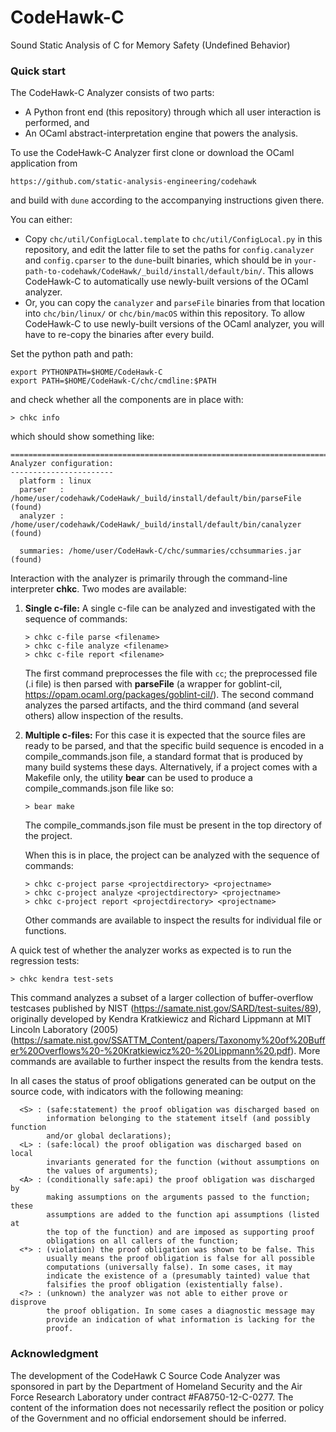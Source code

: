 # CodeHawk-C
Sound Static Analysis of C for Memory Safety (Undefined Behavior)

### Quick start

The CodeHawk-C Analyzer consists of two parts:
- A Python front end (this repository) through which all user interaction
  is performed, and
- An OCaml abstract-interpretation engine that powers the analysis.

To use the CodeHawk-C Analyzer first clone or download the OCaml application
from
```
https://github.com/static-analysis-engineering/codehawk
```
and build with `dune` according to the accompanying instructions given there.

You can either:
- Copy `chc/util/ConfigLocal.template` to `chc/util/ConfigLocal.py`
in this repository, and edit the latter file to set the paths for
`config.canalyzer` and `config.cparser` to the `dune`-built binaries,
which should be in `your-path-to-codehawk/CodeHawk/_build/install/default/bin/`.
This allows CodeHawk-C to automatically use newly-built versions of the
OCaml analyzer.
- Or, you can copy the `canalyzer` and `parseFile` binaries from that location
into `chc/bin/linux/` or `chc/bin/macOS` within this repository.
To allow CodeHawk-C to use newly-built versions of the OCaml analyzer,
you will have to re-copy the binaries after every build.

Set the python path and path:
```
export PYTHONPATH=$HOME/CodeHawk-C
export PATH=$HOME/CodeHawk-C/chc/cmdline:$PATH
```
and check whether all the components are in place with:
```
> chkc info
```
which should show something like:
```
================================================================================
Analyzer configuration:
-----------------------
  platform : linux
  parser   : /home/user/codehawk/CodeHawk/_build/install/default/bin/parseFile (found)
  analyzer : /home/user/codehawk/CodeHawk/_build/install/default/bin/canalyzer (found)

  summaries: /home/user/CodeHawk-C/chc/summaries/cchsummaries.jar (found)
```

Interaction with the analyzer is primarily through the command-line interpreter
**chkc**. Two modes are available:
1. **Single c-file:** A single c-file can be analyzed and investigated with the
   sequence of commands:
   ```
   > chkc c-file parse <filename>
   > chkc c-file analyze <filename>
   > chkc c-file report <filename>
   ```
   The first command preprocesses the file with `cc`; the preprocessed file (.i file)
   is then parsed with **parseFile** (a wrapper for goblint-cil,
   https://opam.ocaml.org/packages/goblint-cil/).
   The second command analyzes the parsed artifacts, and the third command (and
   several others) allow inspection of the results.

2. **Multiple c-files:** For this case it is expected that the source files are
   ready to be parsed, and that the specific build sequence is encoded in a
   compile_commands.json file, a standard format that is produced by many build
   systems these days. Alternatively, if a project comes with a Makefile only,
   the utility **bear** can be used to produce a compile_commands.json file like
   so:
   ```
   > bear make
   ```
   The compile_commands.json file must be present in the top directory of
   the project.

   When this is in place, the project can be analyzed with the sequence of
   commands:
   ```
   > chkc c-project parse <projectdirectory> <projectname>
   > chkc c-project analyze <projectdirectory> <projectname>
   > chkc c-project report <projectdirectory> <projectname>
   ```
   Other commands are available to inspect the results for individual file
   or functions.


A quick test of whether the analyzer works as expected is to run the
regression tests:
```
> chkc kendra test-sets
```
This command analyzes a subset of a larger collection of buffer-overflow
testcases published by NIST (https://samate.nist.gov/SARD/test-suites/89),
originally developed by Kendra Kratkiewicz and Richard Lippmann at MIT
Lincoln Laboratory (2005) (https://samate.nist.gov/SSATTM_Content/papers/Taxonomy%20of%20Buffer%20Overflows%20-%20Kratkiewicz%20-%20Lippmann%20.pdf). More commands
are available to further inspect the results from the kendra tests.


In all cases the status of proof obligations
generated can be output on the source code, with indicators with the following
meaning:
```
  <S> : (safe:statement) the proof obligation was discharged based on
        information belonging to the statement itself (and possibly function
        and/or global declarations);
  <L> : (safe:local) the proof obligation was discharged based on local
        invariants generated for the function (without assumptions on
        the values of arguments);
  <A> : (conditionally safe:api) the proof obligation was discharged by
        making assumptions on the arguments passed to the function; these
        assumptions are added to the function api assumptions (listed at
        the top of the function) and are imposed as supporting proof
		obligations on all callers of the function;
  <*> : (violation) the proof obligation was shown to be false. This
        usually means the proof obligation is false for all possible
        computations (universally false). In some cases, it may
		indicate the existence of a (presumably tainted) value that
		falsifies the proof obligation (existentially false).
  <?> : (unknown) the analyzer was not able to either prove or disprove
        the proof obligation. In some cases a diagnostic message may
        provide an indication of what information is lacking for the
		proof.
```


### Acknowledgment
The development of the CodeHawk C Source Code Analyzer was sponsored
in part by the Department of Homeland Security and the Air Force
Research Laboratory under contract
\#FA8750-12-C-0277. The content of the information does not
necessarily reflect the position or policy of the Government and
no official endorsement should be inferred.
  
  
  
